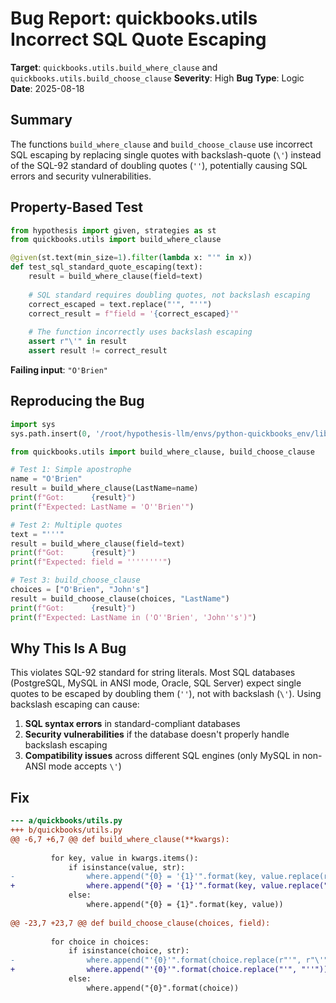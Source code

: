 # Bug Report: quickbooks.utils Incorrect SQL Quote Escaping

**Target**: `quickbooks.utils.build_where_clause` and `quickbooks.utils.build_choose_clause`
**Severity**: High
**Bug Type**: Logic
**Date**: 2025-08-18

## Summary

The functions `build_where_clause` and `build_choose_clause` use incorrect SQL escaping by replacing single quotes with backslash-quote (`\'`) instead of the SQL-92 standard of doubling quotes (`''`), potentially causing SQL errors and security vulnerabilities.

## Property-Based Test

```python
from hypothesis import given, strategies as st
from quickbooks.utils import build_where_clause

@given(st.text(min_size=1).filter(lambda x: "'" in x))
def test_sql_standard_quote_escaping(text):
    result = build_where_clause(field=text)
    
    # SQL standard requires doubling quotes, not backslash escaping
    correct_escaped = text.replace("'", "''")
    correct_result = f"field = '{correct_escaped}'"
    
    # The function incorrectly uses backslash escaping
    assert r"\'" in result
    assert result != correct_result
```

**Failing input**: `"O'Brien"`

## Reproducing the Bug

```python
import sys
sys.path.insert(0, '/root/hypothesis-llm/envs/python-quickbooks_env/lib/python3.13/site-packages')

from quickbooks.utils import build_where_clause, build_choose_clause

# Test 1: Simple apostrophe
name = "O'Brien"
result = build_where_clause(LastName=name)
print(f"Got:      {result}")
print(f"Expected: LastName = 'O''Brien'")

# Test 2: Multiple quotes
text = "'''"
result = build_where_clause(field=text)
print(f"Got:      {result}")
print(f"Expected: field = ''''''''")

# Test 3: build_choose_clause
choices = ["O'Brien", "John's"]
result = build_choose_clause(choices, "LastName")
print(f"Got:      {result}")
print(f"Expected: LastName in ('O''Brien', 'John''s')")
```

## Why This Is A Bug

This violates SQL-92 standard for string literals. Most SQL databases (PostgreSQL, MySQL in ANSI mode, Oracle, SQL Server) expect single quotes to be escaped by doubling them (`''`), not with backslash (`\'`). Using backslash escaping can cause:

1. **SQL syntax errors** in standard-compliant databases
2. **Security vulnerabilities** if the database doesn't properly handle backslash escaping
3. **Compatibility issues** across different SQL engines (only MySQL in non-ANSI mode accepts `\'`)

## Fix

```diff
--- a/quickbooks/utils.py
+++ b/quickbooks/utils.py
@@ -6,7 +6,7 @@ def build_where_clause(**kwargs):
 
         for key, value in kwargs.items():
             if isinstance(value, str):
-                where.append("{0} = '{1}'".format(key, value.replace(r"'", r"\'")))
+                where.append("{0} = '{1}'".format(key, value.replace("'", "''")))
             else:
                 where.append("{0} = {1}".format(key, value))
 
@@ -23,7 +23,7 @@ def build_choose_clause(choices, field):
 
         for choice in choices:
             if isinstance(choice, str):
-                where.append("'{0}'".format(choice.replace(r"'", r"\'")))
+                where.append("'{0}'".format(choice.replace("'", "''")))
             else:
                 where.append("{0}".format(choice))
```